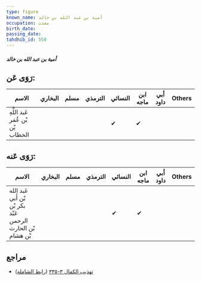 ```yaml
---
type: figure
known_name: أمية بن عبد الله بن خالد
occupation: محدث
birth_date:
passing_date:
tahdhib_id: 558
---
```

##### أمية بن عبد الله بن خالد

## رَوَى عَن:
| الاسم                             | البخاري | مسلم | الترمذي | النسائي | ابن ماجه | أبي داود | Others |
| --------------------------------- | ------- | ---- | ------- | ------- | -------- | -------- | ------ |
| عَبد اللَّهِ بْن عُمَر بْن الخطاب |         |      |         | ✔       | ✔        |          |        |
## رَوَى عَنه:
| الاسم                                                       | البخاري | مسلم | الترمذي | النسائي | ابن ماجه | أبي داود | Others |
| ----------------------------------------------------------- | ------- | ---- | ------- | ------- | -------- | -------- | ------ |
| عَبد الله بْن أَبي بكر بْن عَبْد الرحمن بْن الحارث بْن هشام |         |      |         | ✔       | ✔        |          |        |
## مراجع
- [تهذيب الكمال ٣-٣٣٥](obsidian://open?vault=Tahdhib-al-Kamal&file=Figures/٥٥٨-أمية%20بن%20عبد%20الله%20بن%20خالد) ([رابط الشاملة](https://shamela.ws/book/3722/1349))